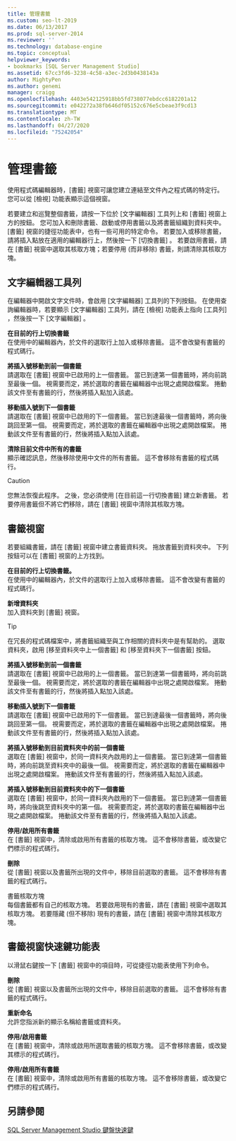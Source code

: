```yaml
---
title: 管理書籤
ms.custom: seo-lt-2019
ms.date: 06/13/2017
ms.prod: sql-server-2014
ms.reviewer: ''
ms.technology: database-engine
ms.topic: conceptual
helpviewer_keywords:
- bookmarks [SQL Server Management Studio]
ms.assetid: 67cc3fd6-3238-4c58-a3ec-2d3b0438143a
author: MightyPen
ms.author: genemi
manager: craigg
ms.openlocfilehash: 4403e542125918bb5fd738077ebdcc6182201a12
ms.sourcegitcommit: e042272a38fb646df05152c676e5cbeae3f9cd13
ms.translationtype: MT
ms.contentlocale: zh-TW
ms.lasthandoff: 04/27/2020
ms.locfileid: "75242054"
---
```

# <a name="manage-bookmarks"></a>管理書籤
  使用程式碼編輯器時，[書籤]  視窗可讓您建立連結至文件內之程式碼的特定行。 您可以從 [檢視]  功能表顯示這個視窗。  
  
 若要建立和巡覽整個書籤，請按一下位於 [文字編輯器]  工具列上和 [書籤]  視窗上方的按鈕。 您可加入和刪除書籤、啟動或停用書籤以及將書籤組織到資料夾中。 [書籤]  視窗的捷徑功能表中，也有一些可用的特定命令。 若要加入或移除書籤，請將插入點放在適用的編輯器行上，然後按一下 [切換書籤]  。 若要啟用書籤，請在 [書籤]  視窗中選取其核取方塊；若要停用 (而非移除) 書籤，則請清除其核取方塊。  
  
## <a name="text-editor-toolbar"></a>文字編輯器工具列  
 在編輯器中開啟文字文件時，會啟用 [文字編輯器]  工具列的下列按鈕。 在使用查詢編輯器時，若要顯示 [文字編輯器]  工具列，請在 [檢視]  功能表上指向 [工具列]  ，然後按一下 [文字編輯器]  。  
  
 **在目前的行上切換書籤**  
 在使用中的編輯器內，於文件的選取行上加入或移除書籤。 這不會改變有書籤的程式碼行。  
  
 **將插入號移動到前一個書籤**  
 請選取在 [書籤]  視窗中已啟用的上一個書籤。 當已到達第一個書籤時，將向前跳至最後一個。 視需要而定，將於選取的書籤在編輯器中出現之處開啟檔案。 捲動該文件至有書籤的行，然後將插入點加入該處。  
  
 **移動插入號到下一個書籤**  
 請選取在 [書籤]  視窗中已啟用的下一個書籤。 當已到達最後一個書籤時，將向後跳回至第一個。 視需要而定，將於選取的書籤在編輯器中出現之處開啟檔案。 捲動該文件至有書籤的行，然後將插入點加入該處。  
  
 **清除目前文件中所有的書籤**  
 顯示確認訊息，然後移除使用中文件的所有書籤。 這不會移除有書籤的程式碼行。  
  
> [!CAUTION]  
>  您無法恢復此程序。 之後，您必須使用 [在目前這一行切換書籤]  建立新書籤。 若要停用書籤但不將它們移除，請在 [書籤]  視窗中清除其核取方塊。  
  
## <a name="bookmarks-window"></a>書籤視窗  
 若要組織書籤，請在 [書籤]  視窗中建立書籤資料夾。 拖放書籤到資料夾中。 下列按鈕可以在 [書籤]  視窗的上方找到。  
  
 **在目前的行上切換書籤。**  
 在使用中的編輯器內，於文件的選取行上加入或移除書籤。 這不會改變有書籤的程式碼行。  
  
 **新增資料夾**  
 加入資料夾到 [書籤]  視窗。  
  
> [!TIP]  
>  在冗長的程式碼檔案中，將書籤組織至與工作相關的資料夾中是有幫助的。 選取資料夾，啟用 [移至資料夾中上一個書籤]  和 [移至資料夾下一個書籤]  按鈕。  
  
 **將插入號移動到前一個書籤**  
 請選取在 [書籤]  視窗中已啟用的上一個書籤。 當已到達第一個書籤時，將向前跳至最後一個。 視需要而定，將於選取的書籤在編輯器中出現之處開啟檔案。 捲動該文件至有書籤的行，然後將插入點加入該處。  
  
 **移動插入號到下一個書籤**  
 請選取在 [書籤]  視窗中已啟用的下一個書籤。 當已到達最後一個書籤時，將向後跳回至第一個。 視需要而定，將於選取的書籤在編輯器中出現之處開啟檔案。 捲動該文件至有書籤的行，然後將插入點加入該處。  
  
 **將插入號移動到目前資料夾中的前一個書籤**  
 選取在 [書籤]  視窗中，於同一資料夾內啟用的上一個書籤。 當已到達第一個書籤時，將向前跳至資料夾中的最後一個。 視需要而定，將於選取的書籤在編輯器中出現之處開啟檔案。 捲動該文件至有書籤的行，然後將插入點加入該處。  
  
 **將插入號移動到目前資料夾中的下一個書籤**  
 選取在 [書籤]  視窗中，於同一資料夾內啟用的下一個書籤。 當已到達第一個書籤時，將向後跳至資料夾中的第一個。 視需要而定，將於選取的書籤在編輯器中出現之處開啟檔案。 捲動該文件至有書籤的行，然後將插入點加入該處。  
  
 **停用/啟用所有書籤**  
 在 [書籤]  視窗中，清除或啟用所有書籤的核取方塊。 這不會移除書籤，或改變它們標示的程式碼行。  
  
 **刪除**  
 從 [書籤]  視窗以及書籤所出現的文件中，移除目前選取的書籤。 這不會移除有書籤的程式碼行。  
  
 書籤核取方塊  
 每個書籤都有自己的核取方塊。 若要啟用現有的書籤，請在 [書籤]  視窗中選取其核取方塊。 若要隱藏 (但不移除) 現有的書籤，請在 [書籤]  視窗中清除其核取方塊。  
  
## <a name="bookmarks-window-shortcut-menu"></a>書籤視窗快速鍵功能表  
 以滑鼠右鍵按一下 [書籤]  視窗中的項目時，可從捷徑功能表使用下列命令。  
  
 **刪除**  
 從 [書籤]  視窗以及書籤所出現的文件中，移除目前選取的書籤。 這不會移除有書籤的程式碼行。  
  
 **重新命名**  
 允許您指派新的顯示名稱給書籤或資料夾。  
  
 **停用/啟用書籤**  
 在 [書籤]  視窗中，清除或啟用所選取書籤的核取方塊。 這不會移除書籤，或改變其標示的程式碼行。  
  
 **停用/啟用所有書籤**  
 在 [書籤]  視窗中，清除或啟用所有書籤的核取方塊。 這不會移除書籤，或改變它們標示的程式碼行。  
  
## <a name="see-also"></a>另請參閱  
 [SQL Server Management Studio 鍵盤快速鍵](../../ssms/sql-server-management-studio-keyboard-shortcuts.md)  
